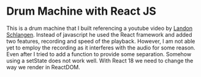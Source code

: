 # Drum Machine with React JS

This is a drum machine that I built referencing a youtube video by [Landon Schlangen](https://www.youtube.com/watch?v=HTTaO1IjjlM).  Instead of javascript he used the React framework and added two features, recording and speed of the playback.
However, I am not able yet to employ the recording as it interferes with the audio for some reason.  Even after I tried to add a function to provide some separation.  Somehow using a setState does not work well.
With React 18 we need to change the way we render in ReactDOM.